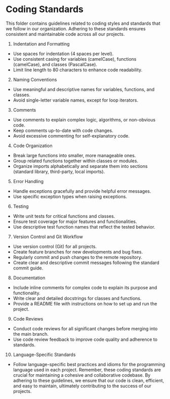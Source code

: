 # Coding Standards

This folder contains guidelines related to coding styles and standards that we follow in our organization. Adhering to these standards ensures consistent and maintainable code across all our projects.

1. Indentation and Formatting
  - Use spaces for indentation (4 spaces per level).
  - Use consistent casing for variables (camelCase), functions (camelCase), and classes (PascalCase).
  - Limit line length to 80 characters to enhance code readability.

2. Naming Conventions
  - Use meaningful and descriptive names for variables, functions, and classes.
  - Avoid single-letter variable names, except for loop iterators.

3. Comments
  - Use comments to explain complex logic, algorithms, or non-obvious code.
  - Keep comments up-to-date with code changes.
  - Avoid excessive commenting for self-explanatory code.

4. Code Organization
  - Break large functions into smaller, more manageable ones.
  - Group related functions together within classes or modules.
  - Organize imports alphabetically and separate them into sections (standard library, third-party, local imports).

5. Error Handling
  - Handle exceptions gracefully and provide helpful error messages.
  - Use specific exception types when raising exceptions.

6. Testing
  - Write unit tests for critical functions and classes.
  - Ensure test coverage for major features and functionalities.
  - Use descriptive test function names that reflect the tested behavior.

7. Version Control and Git Workflow
  - Use version control (Git) for all projects.
  - Create feature branches for new developments and bug fixes.
  - Regularly commit and push changes to the remote repository.
  - Create clear and descriptive commit messages following the standard commit guide.

8. Documentation
  - Include inline comments for complex code to explain its purpose and functionality.
  - Write clear and detailed docstrings for classes and functions.
  - Provide a README file with instructions on how to set up and run the project.

9. Code Reviews
  - Conduct code reviews for all significant changes before merging into the main branch.
  - Use code review feedback to improve code quality and adherence to standards.

10. Language-Specific Standards

  - Follow language-specific best practices and idioms for the programming language used in each project.
  Remember, these coding standards are crucial for maintaining a cohesive and collaborative codebase. By adhering to these guidelines, we ensure that our code is clean, efficient, and easy to maintain, ultimately contributing to the success of our projects.

